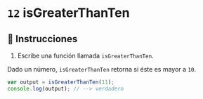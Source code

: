 # `12` isGreaterThanTen

## 📝 Instrucciones

1. Escribe una función llamada `isGreaterThanTen`.

Dado un número, `isGreaterThanTen` retorna si éste es mayor a `10`.

```Javascript
var output = isGreaterThanTen(11);
console.log(output); // --> verdadero
```
